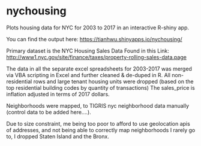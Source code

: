 # nychousing

Plots housing data for NYC for 2003 to 2017 in an interactive R-shiny app.

You can find the output here:
https://tianhwu.shinyapps.io/nychousing/


Primary dataset is the NYC Housing Sales Data Found in this Link: http://www1.nyc.gov/site/finance/taxes/property-rolling-sales-data.page


The data in all the separate excel spreadsheets for 2003-2017 was merged via VBA scripting in Excel and further cleaned & de-duped in R. All non-residential rows and large tenant housing units were dropped (based on the top residential building codes by quantity of transactions) The sales_price is inflation adjusted in terms of 2017 dollars.

Neighborhoods were mapped, to TIGRIS nyc neighborhood data manually (control data to be added here....).

Due to size constraint, me being too poor to afford to use geolocation apis of addresses, and not being able to correctly map neighborhoods I rarely go to, I dropped Staten Island and the Bronx.
